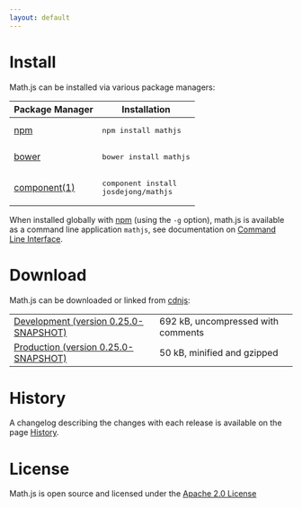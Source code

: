 ```yaml
---
layout: default
---
```


# Install

Math.js can be installed via various package managers: 

Package Manager                                         | Installation
------------------------------------------------------- | ------------------------------------
[npm](https://npmjs.org/)                               | <div class="highlight"><pre>npm install mathjs</pre></div>
[bower](http://twitter.github.io/bower/)                | <div class="highlight"><pre>bower install mathjs</pre></div>
[component(1)](https://github.com/component/component/) | <div class="highlight"><pre>component install josdejong/mathjs</pre></div>

When installed globally with [npm](https://npmjs.org/) (using the `-g` option), math.js is available as a command line application `mathjs`, see documentation on [Command Line Interface](docs/command_line_interface.html).


# Download

Math.js can be downloaded or linked from [cdnjs](http://cdnjs.com/):

<table class="download">
  <tr>
    <td>
      <a href="http://cdnjs.cloudflare.com/ajax/libs/mathjs/0.25.0-SNAPSHOT/math.js">
        Development (version 0.25.0-SNAPSHOT)
      </a>
    </td>
    <td>
      <span id="development-size">692 kB</span>, uncompressed with comments
    </td>
  </tr>
  <tr>
    <td>
      <a href="http://cdnjs.cloudflare.com/ajax/libs/mathjs/0.25.0-SNAPSHOT/math.min.js">
        Production (version 0.25.0-SNAPSHOT)
      </a>
    </td>
    <td>
      <span id="production-size">50 kB</span>, minified and gzipped
    </td>
  </tr>
</table>


# History

A changelog describing the changes with each release is available on the page [History](history.html).


# License

Math.js is open source and licensed under the
[Apache 2.0 License](http://www.apache.org/licenses/LICENSE-2.0)

